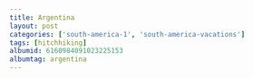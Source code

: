 ```yaml
---
title: Argentina
layout: post
categories: ['south-america-1', 'south-america-vacations']
tags: [hitchhiking]
albumid: 6160984091023225153
albumtag: argentina
---
```

